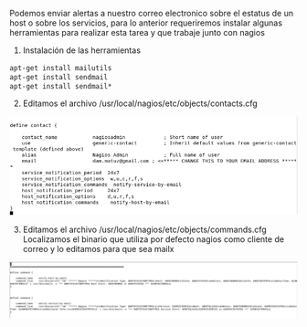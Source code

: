 Podemos enviar alertas a nuestro correo electronico sobre el estatus de un host o sobre los servicios, para lo anterior requeriremos instalar
algunas herramientas para realizar esta tarea y que trabaje junto con nagios

1. Instalación de las herramientas
```
apt-get install mailutils
apt-get install sendmail
apt-get install sendmail*
```

2. Editamos el archivo /usr/local/nagios/etc/objects/contacts.cfg

![imagen 10](https://github.com/DAMIAN3ERO123/Nagios/blob/main/Imagenes/contacts.png)

3. Editamos el archivo /usr/local/nagios/etc/objects/commands.cfg
Localizamos el binario que utiliza por defecto nagios como cliente de correo y lo editamos para que sea mailx

![imagen 11](https://github.com/DAMIAN3ERO123/Nagios/blob/main/Imagenes/mailx.png)
